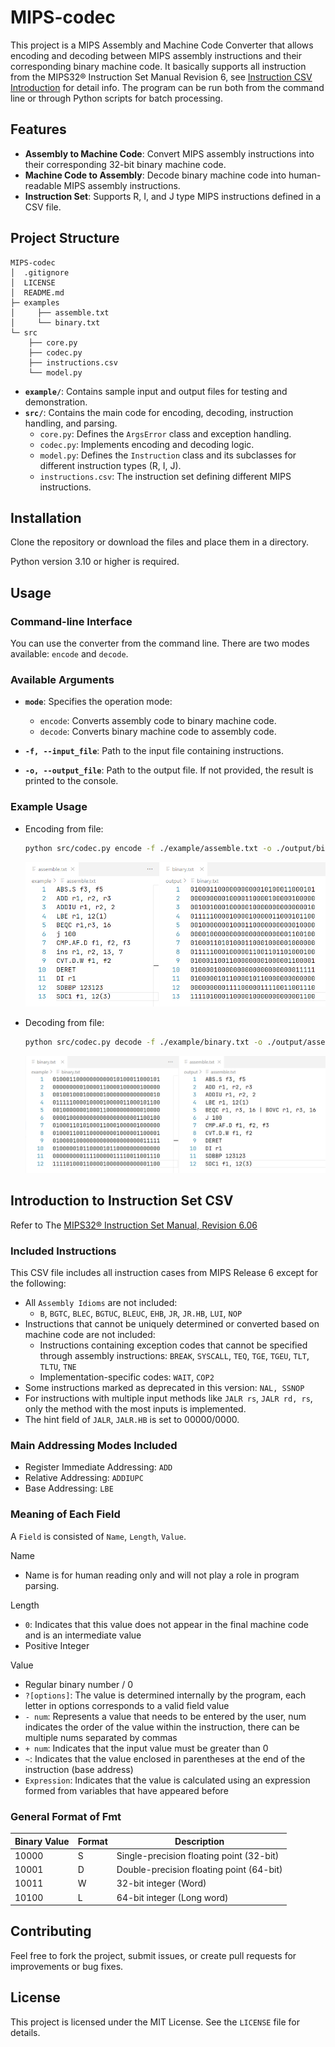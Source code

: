 # MIPS-codec

This project is a MIPS Assembly and Machine Code Converter that allows encoding and decoding between MIPS assembly instructions and their corresponding binary machine code. It basically supports all instruction from the MIPS32® Instruction Set Manual Revision 6, see [Instruction CSV Introduction](#introduction-to-instruction-set-csv) for detail info. The program can be run both from the command line or through Python scripts for batch processing.

## Features

- **Assembly to Machine Code**: Convert MIPS assembly instructions into their corresponding 32-bit binary machine code.
- **Machine Code to Assembly**: Decode binary machine code into human-readable MIPS assembly instructions.
- **Instruction Set**: Supports R, I, and J type MIPS instructions defined in a CSV file.
  
## Project Structure

```plain-text
MIPS-codec
│  .gitignore
│  LICENSE
│  README.md
├─ examples
│     ├── assemble.txt
│     └── binary.txt
└─ src
    ├── core.py
    ├── codec.py
    ├── instructions.csv
    └── model.py

```

- **`example/`**: Contains sample input and output files for testing and demonstration.
- **`src/`**: Contains the main code for encoding, decoding, instruction handling, and parsing.
  - `core.py`: Defines the `ArgsError` class and exception handling.
  - `codec.py`: Implements encoding and decoding logic.
  - `model.py`: Defines the `Instruction` class and its subclasses for different instruction types (R, I, J).
  - `instructions.csv`: The instruction set defining different MIPS instructions.

## Installation

Clone the repository or download the files and place them in a directory.

Python version 3.10 or higher is required.

## Usage

### Command-line Interface

You can use the converter from the command line. There are two modes available: `encode` and `decode`.

### Available Arguments

- **`mode`**: Specifies the operation mode:
  - `encode`: Converts assembly code to binary machine code.
  - `decode`: Converts binary machine code to assembly code.

- **`-f, --input_file`**: Path to the input file containing instructions.

- **`-o, --output_file`**: Path to the output file. If not provided, the result is printed to the console.

### Example Usage

- Encoding from file:

   ```bash
   python src/codec.py encode -f ./example/assemble.txt -o ./output/binary.txt
   ```
  
   ![encode](img/encode.png)

- Decoding from file:

   ```bash
   python src/codec.py decode -f ./example/binary.txt -o ./output/assemble.txt
   ```
  
   ![decode](img/decode.png)

## Introduction to Instruction Set CSV  

Refer to The [MIPS32® Instruction Set Manual, Revision 6.06](https://s3-eu-west-1.amazonaws.com/downloads-mips/documents/MD00086-2B-MIPS32BIS-AFP-6.06.pdf)

### Included Instructions

This CSV file includes all instruction cases from MIPS Release 6 except for the following:

- All `Assembly Idioms` are not included:
  - `B`, `BGTC`, `BLEC`, `BGTUC`, `BLEUC`, `EHB`, `JR`, `JR.HB`, `LUI`, `NOP`
- Instructions that cannot be uniquely determined or converted based on machine code are not included:
  - Instructions containing exception codes that cannot be specified through assembly instructions: `BREAK`, `SYSCALL`, `TEQ`, `TGE`, `TGEU`, `TLT`, `TLTU`, `TNE`
  - Implementation-specific codes: `WAIT`, `COP2`
- Some instructions marked as deprecated in this version: `NAL, SSNOP`
- For instructions with multiple input methods like `JALR rs`, `JALR rd, rs`, only the method with the most inputs is implemented.
- The hint field of `JALR`, `JALR.HB` is set to 00000/0000.

### Main Addressing Modes Included

- Register Immediate Addressing: `ADD`
- Relative Addressing: `ADDIUPC`
- Base Addressing: `LBE`

### Meaning of Each Field

A `Field` is consisted of `Name`, `Length`, `Value`.

Name  

- Name is for human reading only and will not play a role in program parsing.

Length

- `0`: Indicates that this value does not appear in the final machine code and is an intermediate value
- Positive Integer

Value

- Regular binary number / 0
- `?[options]`: The value is determined internally by the program, each letter in options corresponds to a valid field value
- `- num`: Represents a value that needs to be entered by the user, num indicates the order of the value within the instruction, there can be multiple nums separated by commas
- `+ num`: Indicates that the input value must be greater than 0
- `~`: Indicates that the value enclosed in parentheses at the end of the instruction (base address)
- `Expression`: Indicates that the value is calculated using an expression formed from variables that have appeared before

### General Format of Fmt

| Binary Value | Format | Description |
|--------------|--------|-------------|
| 10000        | S      | Single-precision floating point (32-bit) |
| 10001        | D      | Double-precision floating point (64-bit) |
| 10011        | W      | 32-bit integer (Word)    |
| 10100        | L      | 64-bit integer (Long word)|

## Contributing

Feel free to fork the project, submit issues, or create pull requests for improvements or bug fixes.

## License

This project is licensed under the MIT License. See the `LICENSE` file for details.
